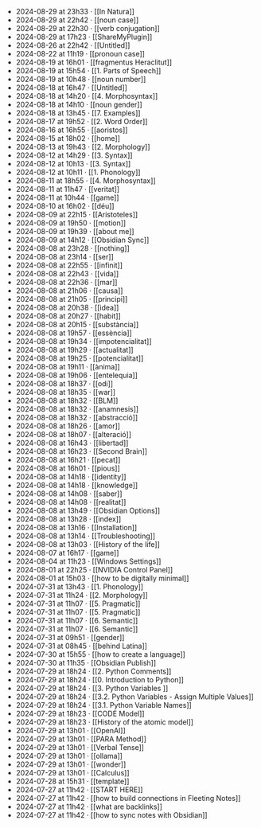 - 2024-08-29 at 23h33 · [[In Natura]]
- 2024-08-29 at 22h42 · [[noun case]]
- 2024-08-29 at 22h30 · [[verb conjugation]]
- 2024-08-29 at 17h23 · [[ShareMyPlugin]]
- 2024-08-26 at 22h42 · [[Untitled]]
- 2024-08-22 at 11h19 · [[pronoun case]]
- 2024-08-19 at 16h01 · [[fragmentus Heraclitut]]
- 2024-08-19 at 15h54 · [[1. Parts of Speech]]
- 2024-08-19 at 10h48 · [[noun number]]
- 2024-08-18 at 16h47 · [[Untitled]]
- 2024-08-18 at 14h20 · [[4. Morphosyntax]]
- 2024-08-18 at 14h10 · [[noun gender]]
- 2024-08-18 at 13h45 · [[7. Examples]]
- 2024-08-17 at 19h52 · [[2. Word Order]]
- 2024-08-16 at 16h55 · [[aoristos]]
- 2024-08-15 at 18h02 · [[home]]
- 2024-08-13 at 19h43 · [[2. Morphology]]
- 2024-08-12 at 14h29 · [[3. Syntax]]
- 2024-08-12 at 10h13 · [[3. Syntax]]
- 2024-08-12 at 10h11 · [[1. Phonology]]
- 2024-08-11 at 18h55 · [[4. Morphosyntax]]
- 2024-08-11 at 11h47 · [[veritat]]
- 2024-08-11 at 10h44 · [[game]]
- 2024-08-10 at 16h02 · [[déu]]
- 2024-08-09 at 22h15 · [[Aristoteles]]
- 2024-08-09 at 19h50 · [[motion]]
- 2024-08-09 at 19h39 · [[about me]]
- 2024-08-09 at 14h12 · [[Obsidian Sync]]
- 2024-08-08 at 23h28 · [[nothing]]
- 2024-08-08 at 23h14 · [[ser]]
- 2024-08-08 at 22h55 · [[infinit]]
- 2024-08-08 at 22h43 · [[vida]]
- 2024-08-08 at 22h36 · [[mar]]
- 2024-08-08 at 21h06 · [[causa]]
- 2024-08-08 at 21h05 · [[principi]]
- 2024-08-08 at 20h38 · [[idea]]
- 2024-08-08 at 20h27 · [[habit]]
- 2024-08-08 at 20h15 · [[substància]]
- 2024-08-08 at 19h57 · [[essència]]
- 2024-08-08 at 19h34 · [[impotencialitat]]
- 2024-08-08 at 19h29 · [[actualitat]]
- 2024-08-08 at 19h25 · [[potencialitat]]
- 2024-08-08 at 19h11 · [[ànima]]
- 2024-08-08 at 19h06 · [[entelequia]]
- 2024-08-08 at 18h37 · [[odi]]
- 2024-08-08 at 18h35 · [[war]]
- 2024-08-08 at 18h32 · [[BLM]]
- 2024-08-08 at 18h32 · [[anamnesis]]
- 2024-08-08 at 18h32 · [[abstracció]]
- 2024-08-08 at 18h26 · [[amor]]
- 2024-08-08 at 18h07 · [[alteració]]
- 2024-08-08 at 16h43 · [[libertad]]
- 2024-08-08 at 16h23 · [[Second Brain]]
- 2024-08-08 at 16h21 · [[pecat]]
- 2024-08-08 at 16h01 · [[pious]]
- 2024-08-08 at 14h18 · [[identity]]
- 2024-08-08 at 14h18 · [[knowledge]]
- 2024-08-08 at 14h08 · [[saber]]
- 2024-08-08 at 14h08 · [[realitat]]
- 2024-08-08 at 13h49 · [[Obsidian Options]]
- 2024-08-08 at 13h28 · [[index]]
- 2024-08-08 at 13h16 · [[Installation]]
- 2024-08-08 at 13h14 · [[Troubleshooting]]
- 2024-08-08 at 13h03 · [[History of the life]]
- 2024-08-07 at 16h17 · [[game]]
- 2024-08-04 at 11h23 · [[Windows Settings]]
- 2024-08-01 at 22h25 · [[NVIDIA Control Panel]]
- 2024-08-01 at 15h03 · [[how to be digitally minimal]]
- 2024-07-31 at 13h43 · [[1. Phonology]]
- 2024-07-31 at 11h24 · [[2. Morphology]]
- 2024-07-31 at 11h07 · [[5. Pragmatic]]
- 2024-07-31 at 11h07 · [[5. Pragmatic]]
- 2024-07-31 at 11h07 · [[6. Semantic]]
- 2024-07-31 at 11h07 · [[6. Semantic]]
- 2024-07-31 at 09h51 · [[gender]]
- 2024-07-31 at 08h45 · [[behind Latina]]
- 2024-07-30 at 15h55 · [[how to create a language]]
- 2024-07-30 at 11h35 · [[Obsidian Publish]]
- 2024-07-29 at 18h24 · [[2. Python Comments]]
- 2024-07-29 at 18h24 · [[0. Introduction to Python]]
- 2024-07-29 at 18h24 · [[3. Python Variables ]]
- 2024-07-29 at 18h24 · [[3.2. Python Variables - Assign Multiple Values]]
- 2024-07-29 at 18h24 · [[3.1. Python Variable Names]]
- 2024-07-29 at 18h23 · [[CODE Model]]
- 2024-07-29 at 18h23 · [[History of the atomic model]]
- 2024-07-29 at 13h01 · [[OpenAI]]
- 2024-07-29 at 13h01 · [[PARA Method]]
- 2024-07-29 at 13h01 · [[Verbal Tense]]
- 2024-07-29 at 13h01 · [[ollama]]
- 2024-07-29 at 13h01 · [[wonder]]
- 2024-07-29 at 13h01 · [[Calculus]]
- 2024-07-28 at 15h31 · [[template]]
- 2024-07-27 at 11h42 · [[START HERE]]
- 2024-07-27 at 11h42 · [[how to build connections in Fleeting Notes]]
- 2024-07-27 at 11h42 · [[what are backlinks]]
- 2024-07-27 at 11h42 · [[how to sync notes with Obsidian]]
